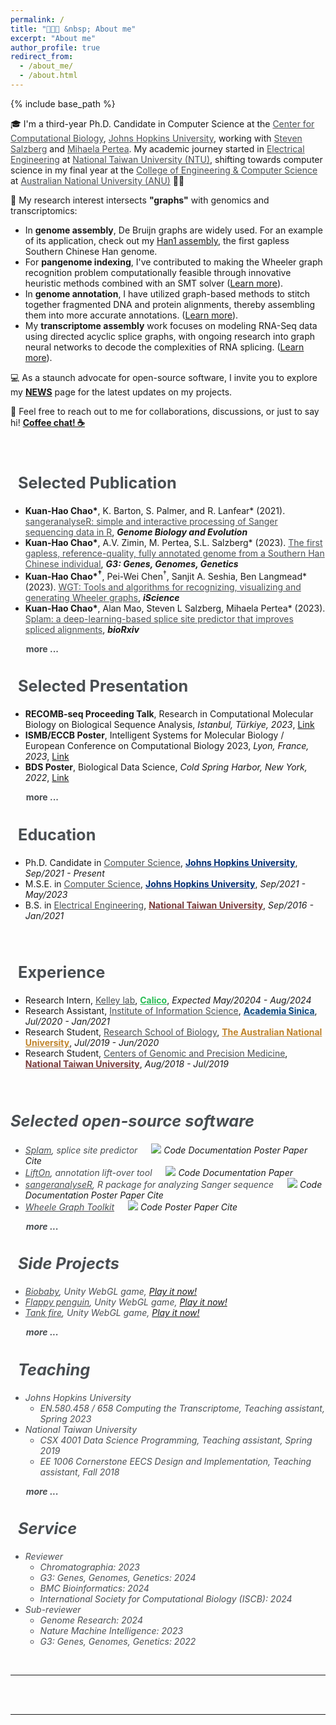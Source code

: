 ```yaml
---
permalink: /
title: "🧑🏻‍💻 &nbsp; About me"
excerpt: "About me"
author_profile: true
redirect_from:
  - /about_me/
  - /about.html
---
```

{% include base_path %}

🎓 I'm a third-year Ph.D. Candidate in Computer Science at the <a target="_blank"  href="https://ccb.jhu.edu/" style="color:#4A4F53">Center for Computational Biology</a>, <a target="_blank"  href="https://www.jhu.edu/" style="color:#4A4F53">Johns Hopkins University</a>, working with <a target="_blank"  href="https://scholar.google.com/citations?user=sUVeH-4AAAAJ&hl=en" style="color:#4A4F53">Steven Salzberg</a> and <a target="_blank"  href="https://scholar.google.com/citations?user=fKjqGyEAAAAJ&hl=en" style="color:#4A4F53">Mihaela Pertea</a>. My academic journey started in <a target="_blank"  href="https://web.ee.ntu.edu.tw/eng/index.php" style="color:#4A4F53">Electrical Engineering</a> at <a target="_blank"  href="https://www.ntu.edu.tw/english/index.html" style="color:#4A4F53">National Taiwan University (NTU)</a>, shifting towards computer science in my final year at the <a target="_blank" href="https://cecs.anu.edu.au" style="color:#4A4F53">College of Engineering & Computer Science</a> at <a target="_blank"  href="https://www.anu.edu.au" style="color:#4A4F53">Australian National University (ANU)</a> 🦘🐨

🧬 My research interest intersects **"graphs"** with genomics and transcriptomics:

- In **genome assembly**, De Bruijn graphs are widely used. For an example of its application, check out my [Han1 assembly](https://doi.org/10.1093/g3journal/jkac321), the first gapless Southern Chinese Han genome.
- For **pangenome indexing**, I've contributed to making the Wheeler graph recognition problem computationally feasible through innovative heuristic methods combined with an SMT solver ([Learn more](https://doi.org/10.1016/j.isci.2023.107402)).
- In **genome annotation**, I have utilized graph-based methods to stitch together fragmented DNA and protein alignments, thereby assembling them into more accurate annotations. ([Learn more](https://ccb.jhu.edu/lifton/)).
- My **transcriptome assembly** work focuses on modeling RNA-Seq data using directed acyclic splice graphs, with ongoing research into graph neural networks to decode the complexities of RNA splicing. ([Learn more](https://www.biorxiv.org/content/10.1101/2023.07.27.550754v2)).

💻 As a staunch advocate for open-source software, I invite you to explore my **[NEWS](https://khchao.com/news/)** page for the latest updates on my projects.

💬 Feel free to reach out to me for collaborations, discussions, or just to say hi! **[Coffee chat! ☕️](https://calendly.com/kuanhao-chao/30min)**

<style>
  .popup-overlay {
    z-index: 9999;
    display: none;
    position: fixed;
    top: 0;
    left: 0;
    width: 100%;
    height: 100%;
    background-color: rgba(0, 0, 0, 0.5);
    overflow: auto;
  }
  .popup-content {
    z-index: 10000;
    background-color: white;
    padding: 40px;
    border-radius: 5px;
    box-shadow: 0px 0px 10px rgba(0, 0, 0, 0.2);
    position: absolute;
    left: 50%;
    top: 50%;
    transform: translate(-50%, -50%);
    max-width: 70%; /* Adjust maximum width for responsiveness */
    max-height: calc(100% - 60px); /* Adjust maximum height to fit within the window */
    overflow-y: auto; /* Enable vertical scrolling if content overflows */
  }
  .close-button {
    position: absolute;
    font-size: 35px;
    top: 20px;
    right: 20px;
    cursor: pointer;
  }
</style>

<div class="popup-overlay" id="popupOverlay">
  <div class="popup-content">
    <span class="close-button close-popup-btn">&times;</span>
    <p style="font-size:20pt"><b>Citation</b></p>
    <div id="citation_holder"></div>
    <br>
    <br>
    <pre id="citationbib_holder">{{post.citationbib}}</pre>
  </div>
</div>

<br>

<h2 class="page__title" style="font-size:19pt;"><i class="fa fa-book"></i> &nbsp;  <a href="https://khchao.com/publications/" style="color:#4A4F53; text-decoration: none;">Selected Publication</a></h2>
<!-- <div style="margin-left:20px; margin-top:30px; pointer-events: all;
z-index:100;"> -->
  <ul>
    <li><b>Kuan-Hao Chao*</b>, K. Barton, S. Palmer, and R. Lanfear* (2021). <a target="_blank"  href="https://doi.org/10.1093/gbe/evab028" style="color:#4A4F53">sangeranalyseR: simple and interactive processing of Sanger sequencing data in R</a>, <i><b>Genome Biology and Evolution</b></i>
    </li>
    <li><b>Kuan-Hao Chao*</b>, A.V. Zimin, M. Pertea, S.L. Salzberg* (2023). <a target="_blank"  href="https://doi.org/10.1093/g3journal/jkac321" style="color:#4A4F53">The first gapless, reference-quality, fully annotated genome from a Southern Han Chinese individual</a>, <i><b>G3: Genes, Genomes, Genetics</b></i>
    </li>
    <li><b>Kuan-Hao Chao*<sup>†</sup></b>, Pei-Wei Chen<sup>†</sup>, Sanjit A. Seshia, Ben Langmead* (2023). <a target="_blank"  href="https://doi.org/10.1016/j.isci.2023.107402" style="color:#4A4F53">WGT: Tools and algorithms for recognizing, visualizing and generating Wheeler graphs</a>, <i><b>iScience</b></i>
    </li>
    <li><b>Kuan-Hao Chao*</b>, Alan Mao, Steven L Salzberg, Mihaela Pertea* (2023). <a target="_blank"  href="https://doi.org/10.1101/2023.07.27.550754" style="color:#4A4F53">Splam: a deep-learning-based splice site predictor that improves spliced alignments</a>, <i><b>bioRxiv</b></i>
    </li>
  </ul>
  <b style="padding-left:18px;"><i class="fa fa-chevron-circle-right" aria-hidden="true"></i> <a href="https://khchao.com/publications/" style="color:#4A4F53; text-decoration: none;"> &nbsp; more ...</a></b>
<!-- </div> -->

<br>

<h2 class="page__title" style="font-size:19pt"> <i class="fa fa-bookmark"></i> &nbsp; <a href="https://khchao.com/presentations/" style="color:#4A4F53; text-decoration: none;">Selected Presentation</a></h2>
  <ul>
    <li><b>RECOMB-seq Proceeding Talk</b>, Research in Computational Molecular Biology on Biological Sequence Analysis, <i>Istanbul, Türkiye, 2023</i>, <a href="https://www.youtube.com/watch?v=TkX9S024Dk8&ab_channel=RECOMBConferenceSeries" target="_blank">Link</a></li> 
    <li><b>ISMB/ECCB Poster</b>, Intelligent Systems for Molecular Biology / European Conference on Computational Biology 2023, <i>Lyon, France, 2023</i>, <a href="https://storage.googleapis.com/storage.khchao.com/JHU%20PhD/ISMB-ECCB2023/splam_poster_ismb.pdf" target="_blank">Link</a></li>
    <li><b>BDS Poster</b>, Biological Data Science, <i>Cold Spring Harbor, New York, 2022</i>, <a href="https://storage.googleapis.com/storage.khchao.com/JHU%20PhD/Han1/Han1_poster.pdf" target="_blank">Link</a></li>
  </ul>
  <b style="padding-left:18px;"><i class="fa fa-chevron-circle-right" aria-hidden="true"></i> <a href="https://khchao.com/presentations/" style="color:#4A4F53; text-decoration: none;"> &nbsp; more ...</a></b>

<br>

<h2 class="page__title" style="font-size:19pt"> <i class="fa fa-graduation-cap"></i> &nbsp; <a href="https://khchao.com/cv/" style="color:#4A4F53; text-decoration: none;">Education</a></h2>
  <ul>
    <li>Ph.D. Candidate in <a target="_blank"  href="https://www.cs.jhu.edu/" style="color:#4A4F53">Computer Science</a>, <a target="_blank"  href="https://www.jhu.edu/" style="color:#002D72"><b>Johns Hopkins University</b></a>, <i>Sep/2021 - Present</i></li>
    <li>M.S.E. in <a target="_blank"  href="https://www.cs.jhu.edu/" style="color:#4A4F53">Computer Science</a>, <a target="_blank"  href="https://www.jhu.edu/" style="color:#002D72"><b>Johns Hopkins University</b></a>, <i>Sep/2021 - May/2023</i></li>
    <li>B.S. in <a target="_blank"  href="https://eecs.ntu.edu.tw/?locale=en" style="color:#4A4F53">Electrical Engineering</a>, <a target="_blank"  href="https://www.ntu.edu.tw/english/" style="color:#783c3c"><b>National Taiwan University</b></a>, <i>Sep/2016 - Jan/2021</i></li>
  </ul>
<br>

<h2 class="page__title" style="font-size:19pt"> <i class="fa fa-briefcase"></i> &nbsp; <a href="https://khchao.com/cv/" style="color:#4A4F53; text-decoration: none;">Experience</a></h2>
  <ul>
    <li>Research Intern, <a target="_blank"  href="https://www.davidrkelley.com/" style="color:#4A4F53">Kelley lab</a>, <a target="_blank"  href="https://www.calicolabs.com/" style="color: #28bc54"><b>Calico</b></a>, <i>Expected May/20204 - Aug/2024</i></li>
    <li>Research Assistant, <a target="_blank"  href="https://www.iis.sinica.edu.tw/en/index.html" style="color:#4A4F53">Institute of Information Science</a>, <a target="_blank"  href="https://www.sinica.edu.tw/en" style="color: #08447c"><b>Academia Sinica</b></a>, <i>Jul/2020 - Jan/2021</i></li>
    <li>Research Student, <a target="_blank"  href="https://biology.anu.edu.au/" style="color:#4A4F53">Research School of Biology</a>, <a target="_blank"  href="https://www.anu.edu.au/" style="color:#c0842c"><b>The Australian National University</b></a>, <i>Jul/2019 - Jun/2020</i></li>
    <li>Research Student, <a target="_blank"  href="http://www.cgm.ntu.edu.tw/web/index/index.jsp?lang=en" style="color:#4A4F53">Centers of Genomic and Precision Medicine</a>, <a target="_blank"  href="https://www.ntu.edu.tw/english/" style="color:#783c3c"><b>National Taiwan University</b></a>, <i>Aug/2018 - Jul/2019</i></li>
  </ul>
<br>

<h2 class="page__title" style="font-size:19pt;"><i class="fa fa-computer></i> &nbsp;  <a href="https://github.com/Kuanhao-Chao" style="color:#4A4F53; text-decoration: none;">Selected open-source software</a></h2>
<!-- <div style="margin-left:20px; margin-top:30px; pointer-events: all;
z-index:100;"> -->
  <ul>
    <li><a target="_blank"  href="https://github.com/Kuanhao-Chao/splam" style="color:#4A4F53">Splam</a>, splice site predictor &emsp; <a href="https://opensource.org/licenses/MIT" target="_blank"><img src="https://img.shields.io/badge/License-MIT-yellow.svg"></a> <a href="https://github.com/Kuanhao-Chao/splam" target="_blank" class="btn btn-outline-primary btn-page-header btn-sm" style="text-decoration: none">Code</a> <a href="https://ccb.jhu.edu/splam/" target="_blank" class="btn btn-outline-primary btn-page-header btn-sm" style="text-decoration: none">Documentation</a> <a href="https://storage.googleapis.com/storage.khchao.com/JHU%20PhD/ISMB-ECCB2023/splam_poster_ismb.pdf" target="_blank" class="btn btn-outline-primary btn-page-header btn-sm" style="text-decoration: none">Poster</a> <a href="https://www.biorxiv.org/content/10.1101/2023.07.27.550754v2.full.pdf" target="_blank" class="btn btn-outline-primary btn-page-header btn-sm" style="text-decoration: none">Paper</a> <a id="test" class="btn btn-outline-primary btn-page-header btn-sm show-popup-btn" style="text-decoration: none" onclick="dosomething('<b style=color:#ad0000>Kuan-Hao Chao*</b>, Alan Mao, Steven L Salzberg, Mihaela Pertea* (2022). Splam: a deep-learning-based splice site predictor that improves spliced alignments, <i><b>bioRxiv</b></i>, <a href=https://doi.org/10.1101/2023.07.27.550754>https://doi.org/10.1101/2023.07.27.550754</a></div>', '@article{chao2023splam,\n \ttitle={Splam: a deep-learning-based splice site predictor that improves spliced alignments},\n \tauthor={Chao, Kuan-Hao and Mao, Alan and Salzberg, Steven L and Pertea, Mihaela},\n \tjournal={bioRxiv},\n \tpages={2023--07},\n \tyear={2023},\n \tpublisher={Cold Spring Harbor Laboratory}\n }')">Cite</a>
    </li>
    <li><a target="_blank"  href="https://ccb.jhu.edu/lifton/" style="color:#4A4F53">LiftOn</a>, annotation lift-over tool &emsp; <a href="https://www.gnu.org/licenses/gpl-3.0.en.html" target="_blank"><img src="https://img.shields.io/badge/License-GPLv3-green.svg"></a> <a href="https://github.com/Kuanhao-Chao/LiftOn" target="_blank" class="btn btn-outline-primary btn-page-header btn-sm" style="text-decoration: none">Code</a> <a href="https://ccb.jhu.edu/lifton/" target="_blank" class="btn btn-outline-primary btn-page-header btn-sm" style="text-decoration: none">Documentation</a> <a href="https://ccb.jhu.edu/lifton/" target="_blank" class="btn btn-outline-primary btn-page-header btn-sm" style="text-decoration: none">Paper</a> 
    </li>
    <li><a target="_blank"  href="https://github.com/roblanf/sangeranalyseR" style="color:#4A4F53">sangeranalyseR</a>, R package for analyzing Sanger sequence &emsp; <a href="https://opensource.org/licenses/MIT" target="_blank"><img src="https://img.shields.io/badge/License-MIT-yellow.svg"></a> <a href="https://github.com/roblanf/sangeranalyseR" target="_blank" class="btn btn-outline-primary btn-page-header btn-sm" style="text-decoration: none">Code</a> <a href="https://sangeranalyser.readthedocs.io/en/latest/" target="_blank" class="btn btn-outline-primary btn-page-header btn-sm" style="text-decoration: none">Documentation</a> <a href="https://storage.googleapis.com/storage.khchao.com/JHU%20PhD/Bioc2021/sangeranalyseR_poster.pdf" target="_blank" class="btn btn-outline-primary btn-page-header btn-sm" style="text-decoration: none">Poster</a> <a href="https://doi.org/10.1093/gbe/evab028" target="_blank" class="btn btn-outline-primary btn-page-header btn-sm" style="text-decoration: none">Paper</a> <a id="test" class="btn btn-outline-primary btn-page-header btn-sm show-popup-btn" style="text-decoration: none" onclick="dosomething('<br><b style=color:#ad0000>Kuan-Hao Chao*</b>, K. Barton, S. Palmer, and R. Lanfear* (2021). sangeranalyseR&amp;#58 simple and interactive processing of Sanger sequencing data in R, <i><b>Genome Biology and Evolution</b></i>, Volume 13, Issue 3, March 2021, evab028, <a href=https://doi.org/10.1093/gbe/evab028>https://doi.org/10.1093/gbe/evab028</a>', '@article{chao2021sangeranalyser,\n \ttitle={sangeranalyseR: simple and interactive processing of Sanger sequencing data in R},\n \tauthor={Chao, Kuan-Hao and Barton, Kirston and Palmer, Sarah and Lanfear, Robert},\n \tjournal={Genome Biology and Evolution},\n \tvolume={13},\n \tnumber={3},\n \tpages={evab028},\n \tyear={2021},\n \tpublisher={Oxford University Press}\n }')">Cite</a>
    </li>
    <li><a target="_blank"  href="https://github.com/Kuanhao-Chao/Wheeler_Graph_Toolkit" style="color:#4A4F53">Wheele Graph Toolkit</a> &emsp; <a href="https://opensource.org/licenses/MIT" target="_blank"><img src="https://img.shields.io/badge/License-MIT-yellow.svg"></a> <a href="https://github.com/Kuanhao-Chao/Wheeler_Graph_Toolkit" target="_blank" class="btn btn-outline-primary btn-page-header btn-sm" style="text-decoration: none">Code</a> <a href="https://storage.googleapis.com/storage.khchao.com/JHU%20PhD/RECOMB2023/WGT_poster.pdf" target="_blank" class="btn btn-outline-primary btn-page-header btn-sm" style="text-decoration: none">Poster</a> <a href="https://doi.org/10.1016/j.isci.2023.107402" target="_blank" class="btn btn-outline-primary btn-page-header btn-sm" style="text-decoration: none">Paper</a> <a id="test" class="btn btn-outline-primary btn-page-header btn-sm show-popup-btn" style="text-decoration: none" onclick="dosomething('<b style=color:#ad0000>Kuan-Hao Chao*<sup>†</sup></b>, Pei-Wei Chen<sup>†</sup>, Sanjit A. Seshia, Ben Langmead* (2022). WGT&amp;#58 Tools and algorithms for recognizing, visualizing and generating Wheeler graphs, <i><b>bioRxiv</b></i>, <a href=https://doi.org/10.1101/2022.10.15.512390>https://doi.org/10.1101/2022.10.15.512390</a>', '@article{chao2023splam,\n \ttitle={WGT: Tools and algorithms for recognizing, visualizing, and generating Wheeler graphs},\n \tauthor={Chao, Kuan-Hao and Chen, Pei-Wei and Seshia, Sanjit A. and Langmead, Ben},\n \tjournal={iScience},\n \tvolume={26},\n \tnumber={8},\n \tyear={2023},\n \tpublisher={Elsevier}\n }')">Cite</a>
    </li>
  </ul>
  <b style="padding-left:18px;"><i class="fa fa-chevron-circle-right" aria-hidden="true"></i> <a href="https://github.com/Kuanhao-Chao" style="color:#4A4F53; text-decoration: none;"> &nbsp; more ...</a></b>
<!-- </div> -->

<br>


<h2 class="page__title" style="font-size:19pt;"><i class="fa fa-book"></i> &nbsp;  <a href="https://khchao.com/projects/" style="color:#4A4F53; text-decoration: none;">Side Projects</a></h2>
<!-- <div style="margin-left:20px; margin-top:30px; pointer-events: all;
z-index:100;"> -->
  <ul>
    <li><a target="_blank"  href="https://khchao.com/projects/games/biobaby" style="color:#4A4F53">Biobaby</a>, Unity WebGL game, <a href="https://storage.googleapis.com/storage.khchao.com/biobaby/index.html" target="_blank">Play it now!</a>
    </li>
    <li><a target="_blank"  href="https://khchao.com/projects/games/flappy_penguin" style="color:#4A4F53">Flappy penguin</a>, Unity WebGL game, <a href="https://storage.googleapis.com/storage.khchao.com/flappy_penguin/index.html" target="_blank">Play it now!</a>
    </li>
    <li><a target="_blank"  href="https://khchao.com/projects/games/tanks_fire" style="color:#4A4F53">Tank fire</a>, Unity WebGL game, <a href="https://storage.googleapis.com/storage.khchao.com/tanks_fire/index.html" target="_blank">Play it now!</a>
    </li>
  </ul>
  <b style="padding-left:18px;"><i class="fa fa-chevron-circle-right" aria-hidden="true"></i> <a href="https://khchao.com/projects/" style="color:#4A4F53; text-decoration: none;"> &nbsp; more ...</a></b>
<!-- </div> -->

<br>

<h2 class="page__title" style="font-size:19pt"> <i class="fa fa-user"></i> &nbsp; <a href="https://khchao.com/teaching/" style="color:#4A4F53; text-decoration: none;">Teaching</a></h2>
<ul>
  <li>Johns Hopkins University
    <ul>
      <li>EN.580.458 / 658 Computing the Transcriptome, Teaching assistant, Spring 2023</li>
    </ul>
  </li>

  <li>National Taiwan University
    <ul>
      <li>CSX 4001 Data Science Programming, Teaching assistant, Spring 2019</li>
      <li>EE 1006 Cornerstone EECS Design and Implementation, Teaching assistant, Fall 2018</li>
    </ul>
  </li>
</ul>
<b style="padding-left:18px;"><i class="fa fa-chevron-circle-right" aria-hidden="true"></i> <a href="https://khchao.com/teaching/" style="color:#4A4F53; text-decoration: none;"> &nbsp; more ...</a></b>


<br>

<h2 class="page__title" style="font-size:19pt"> <i class="fa fa-list"></i> &nbsp; Service</h2>
<ul>
  <li>Reviewer
    <ul>
      <li>
        Chromatographia: 2023
      </li>
      <li>G3: Genes, Genomes, Genetics: 2024</li>
      <li>BMC Bioinformatics: 2024</li>
      <li>International Society for Computational Biology (ISCB): 2024</li>
    </ul>
  </li>

  <li>Sub-reviewer
    <ul>
      <li>Genome Research: 2024</li>
      <li>Nature Machine Intelligence: 2023</li>
      <li>G3: Genes, Genomes, Genetics: 2022</li>
    </ul>
  </li>
</ul>

<br>

<!-- <h2 class="page__title" style="font-size:19pt"> 🧑🏻‍💻 &nbsp; Education</h2>
<br> -->

<!-- <hr>
<div style="width: 80%; text-align: center; margin:auto;">
<a class="twitter-timeline" data-lang="en" data-width="100%" data-height="500" data-theme="light" href="https://twitter.com/KuanHaoChao?ref_src=twsrc%5Etfw" style="align: center">Tweets by KuanHaoChao</a> <script async src="https://platform.twitter.com/widgets.js" charset="utf-8"></script>
</div>
<br> -->

<!-- <div style="text-align: center; pointer-events: all; z-index:100;">
  <a target="_blank"  href="https://www.ntu.edu.tw/english/index.html">
    <img src="/images/NTU.png" style="height:160px; width: 160px; margin: 10px">
  </a>
  <a target="_blank"  href="https://web.ee.ntu.edu.tw/eng/index.php">
    <img src="/images/NTU_EECS.png" style="height:160px; width: 160px; margin: 10px">
  </a>
  <a target="_blank"  href="https://www.sinica.edu.tw/en">
    <img src="/images/AS_logo.png" style="height:160px; width: 160px; margin: 10px">
  </a>
  <a target="_blank"  href="https://www.iis.sinica.edu.tw/index_en.html" >
    <img src="/images/iis_logo.png" style="height:160px; width: 160px; margin: 10px">
  </a>
  <a target="_blank"  href="https://www.anu.edu.au/">
    <img src="/images/anu_logo_small.png" style="height:160px; width: 160px; margin: 10px">
  </a>
  <a target="_blank"  href="http://www.robertlanfear.com/">
    <img src="/images/ANU_Biology.jpg" style="height:160px; width: 160px; margin: 10px">
  </a>
  <a target="_blank"  href="https://bits.iis.sinica.edu.tw/">
    <img src="/images/BIOIT.png" style="height:160px; width: 160px; margin: 10px">
  </a>
  <a target="_blank"  href="http://www.cgm.ntu.edu.tw/web/index/index.jsp?lang=en">
    <img src="/images/CGM_LOGO.png" style="height:160px; width: 160px; margin: 10px">
  </a>
</div> -->
<hr>
<br><br>

<script type="text/javascript" id="clustrmaps" src="//clustrmaps.com/map_v2.js?d=SjhWAwqGLnloAclnIVxG6gxPA8DEX2yyW2VQlroVDWw&cl=ffffff&w=a" style="pointer-events: all; z-index:100;"></script>
<script>
  initComparisons();
</script>
<hr>
<br><br>


<script>
  console.log("button clicked!");
  const showPopupBtns = document.querySelectorAll('.show-popup-btn');
  const closePopupBtns = document.querySelectorAll('.close-popup-btn');
  const popupOverlay = document.getElementById('popupOverlay');

  function dosomething(citation, citationbib){
    console.log(citation);
    console.log(citationbib);
    var divElement = document.getElementById("citation_holder");
    divElement.innerHTML = citation;
    console.log(divElement);

    var divElement = document.getElementById("citationbib_holder");
    divElement.innerHTML = citationbib;
    console.log(divElement);
  }

  showPopupBtns.forEach(button => {
  button.addEventListener('click', () => {
  popupOverlay.style.display = 'flex';
  console.log(popupOverlay);
  });
  });

  closePopupBtns.forEach(button => {
  button.addEventListener('click', () => {
  popupOverlay.style.display = 'none';
  console.log(popupOverlay)
  });
  });
</script>
